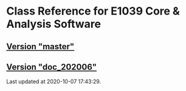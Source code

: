 # Class Reference for E1039 Core & Analysis Software
## [Version "master"](master/)
## [Version "doc_202006"](doc_202006/)
Last updated at 2020-10-07 17:43:29.
